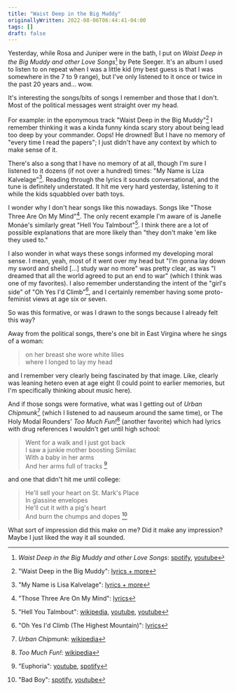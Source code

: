 ```yaml
---
title: "Waist Deep in the Big Muddy"
originallyWritten: 2022-08-06T06:44:41-04:00
tags: []
draft: false
---
```


Yesterday, while Rosa and Juniper were in the bath, I put on _Waist Deep in the Big Muddy and other Love Songs_[^waist-deep-album] by Pete Seeger. It's an album I used to listen to on repeat when I was a little kid (my best guess is that I was somewhere in the 7 to 9 range), but I've only listened to it once or twice in the past 20 years and... wow. 

It's interesting the songs/bits of songs I remember and those that I don't. Most of the political messages went straight over my head.

<!--more-->

For example: in the eponymous track "Waist Deep in the Big Muddy"[^waist-deep] I remember thinking it was a kinda funny kinda scary story about being lead too deep by your commander. Oops! He drowned! But I have no memory of "every time I read the papers"; I just didn't have any context by which to make sense of it.

There's also a song that I have no memory of at all, though I'm sure I listened to it dozens (if not over a hundred) times: "My Name is Liza Kalvelage"[^lisa-kalvelage]. Reading through the lyrics it sounds conversational, and the tune is definitely understated. It hit me very hard yesterday, listening to it while the kids squabbled over bath toys. 

I wonder why I don't hear songs like this nowadays. Songs like "Those Three Are On My Mind"[^those-three]. The only recent example I'm aware of is Janelle Monáe's similarly great "Hell You Talmbout"[^talmbout]. I think there are a lot of possible explanations that are more likely than "they don't make 'em like they used to."

I also wonder in what ways these songs informed my developing moral sense. I mean, yeah, most of it went over my head but "I'm gonna lay down my sword and sheild [...] study war no more" was pretty clear, as was "I dreamed that all the world agreed to put an end to war" (which I think was one of my favorites). I also remember understanding the intent of the "girl's side" of "Oh Yes I'd Climb"[^climb-mountain], and I certainly remember having some proto-feminist views at age six or seven.

So was this formative, or was I drawn to the songs because I already felt this way?

Away from the political songs, there's one bit in East Virgina where he sings of a woman:

> on her breast she wore white lilies  
> where I longed to lay my head
 
and I remember very clearly being fascinated by that image. Like, clearly was leaning hetero even at age eight (I could point to earlier memories, but I'm specifically thinking about music here).

And if those songs were formative, what was I getting out of _Urban Chipmunk_[^urban-chipmunk] (which I listened to ad nauseum around the same time), or The Holy Modal Rounders' _Too Much Fun!_[^too-much-fun] (another favorite) which had lyrics with drug references I wouldn't get until high school:

> Went for a walk and I just got back  
> I saw a junkie mother boosting Similac  
> With a baby in her arms  
> And her arms full of tracks
[^euphoria]

and one that didn't hit me until college:

> He'll sell your heart on St. Mark's Place  
> In glassine envelopes  
> He'll cut it with a pig's heart  
> And burn the chumps and dopes
[^bad-boy]

What sort of impression did this make on me? Did it make any impression? Maybe I just liked the way it all sounded.

[^bad-boy]: "Bad Boy": [spotify](https://open.spotify.com/track/6gDau6FoEokVPmZfS1htAI?si=6ec9ad1f29914e59), [youtube](https://www.youtube.com/watch?v=BoGqDLCcSUo)
[^climb-mountain]: "Oh Yes I'd Climb (The Highest Mountain)": [lyrics](https://web.archive.org/web/20140128073850/http://peteseeger.net/wp/?page_id=1426)
[^euphoria]: "Euphoria": [youtube](https://www.youtube.com/watch?v=JpwKPhuc2yk), [spotify](https://open.spotify.com/track/2ojyMbxGALnThgCyHBtbxC?si=6948d738b858498b)
[^lisa-kalvelage]: "My Name is Lisa Kalvelage": [lyrics + more](https://www.antiwarsongs.org/canzone.php?lang=en&id=701)
[^talmbout]: "Hell You Talmbout": [wikipedia](https://en.wikipedia.org/wiki/Hell_You_Talmbout), [youtube](https://www.youtube.com/watch?v=D8kFSTzXyew), [youtube](https://www.youtube.com/watch?v=kQbeUN-IfyQ)
[^those-three]: "Those Three Are On My Mind": [lyrics](https://web.archive.org/web/20090125145743/http://peteseeger.net/thosethree.htm)
[^too-much-fun]: _Too Much Fun!_: [wikipedia](https://en.wikipedia.org/wiki/Too_Much_Fun!)
[^urban-chipmunk]: _Urban Chipmunk_: [wikipedia](https://en.wikipedia.org/wiki/Urban_Chipmunk)
[^waist-deep-album]: _Waist Deep in the Big Muddy and other Love Songs_: [spotify](https://open.spotify.com/album/5dAW14NIDSNUHmcwDazAES), [youtube](https://www.youtube.com/playlist?list=OLAK5uy_kPMfqqxx5SqXQBhxE-PjLUvHJ25J797ko)
[^waist-deep]: "Waist Deep in the Big Muddy": [lyrics + more](https://web.archive.org/web/20130805061813/http://www.peteseeger.net/givepeacechance.htm)
